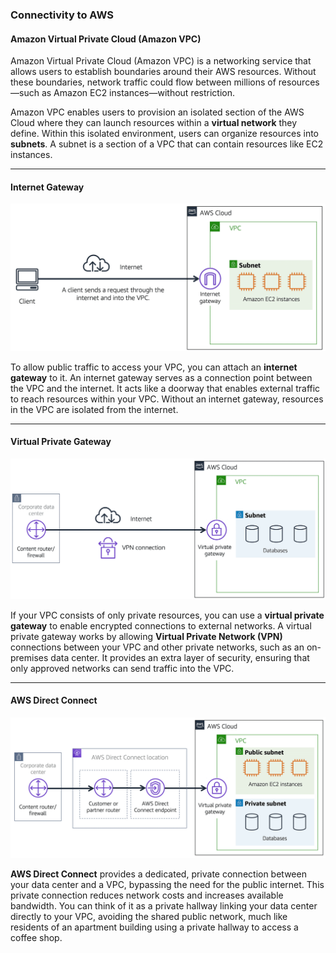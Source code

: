 ### **Connectivity to AWS**

#### **Amazon Virtual Private Cloud (Amazon VPC)**

Amazon Virtual Private Cloud (Amazon VPC) is a networking service that allows users to establish boundaries around their AWS resources. Without these boundaries, network traffic could flow between millions of resources—such as Amazon EC2 instances—without restriction.

Amazon VPC enables users to provision an isolated section of the AWS Cloud where they can launch resources within a **virtual network** they define. Within this isolated environment, users can organize resources into **subnets**. A subnet is a section of a VPC that can contain resources like EC2 instances.

---

#### **Internet Gateway**

![alt text](image.png)

To allow public traffic to access your VPC, you can attach an **internet gateway** to it. An internet gateway serves as a connection point between the VPC and the internet. It acts like a doorway that enables external traffic to reach resources within your VPC. Without an internet gateway, resources in the VPC are isolated from the internet.

---

#### **Virtual Private Gateway**

![alt text](image-1.png)

If your VPC consists of only private resources, you can use a **virtual private gateway** to enable encrypted connections to external networks. A virtual private gateway works by allowing **Virtual Private Network (VPN)** connections between your VPC and other private networks, such as an on-premises data center. It provides an extra layer of security, ensuring that only approved networks can send traffic into the VPC.

---

#### **AWS Direct Connect**

![alt text](image-2.png)

**AWS Direct Connect** provides a dedicated, private connection between your data center and a VPC, bypassing the need for the public internet. This private connection reduces network costs and increases available bandwidth. You can think of it as a private hallway linking your data center directly to your VPC, avoiding the shared public network, much like residents of an apartment building using a private hallway to access a coffee shop.